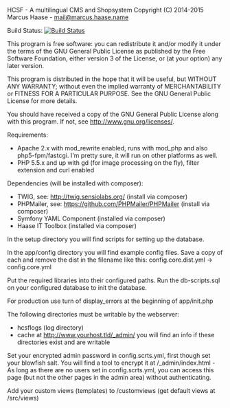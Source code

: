 HCSF - A multilingual CMS and Shopsystem
Copyright (C) 2014-2015  Marcus Haase - mail@marcus.haase.name

Build Status: [![Build Status](https://travis-ci.org/HaaseIT/HCSF.svg?branch=master)](https://travis-ci.org/HaaseIT/HCSF)

This program is free software: you can redistribute it and/or modify
it under the terms of the GNU General Public License as published by
the Free Software Foundation, either version 3 of the License, or
(at your option) any later version.

This program is distributed in the hope that it will be useful,
but WITHOUT ANY WARRANTY; without even the implied warranty of
MERCHANTABILITY or FITNESS FOR A PARTICULAR PURPOSE.  See the
GNU General Public License for more details.

You should have received a copy of the GNU General Public License
along with this program.  If not, see <http://www.gnu.org/licenses/>.

Requirements:
- Apache 2.x with mod_rewrite enabled, runs with mod_php and also php5-fpm/fastcgi. I'm pretty sure, it will run on other platforms as well.
- PHP 5.5.x and up with gd (for image processing on the fly), filter extension and curl enabled

Dependencies (will be installed with composer):
- TWIG, see: http://twig.sensiolabs.org/ (install via composer)
- PHPMailer, see: https://github.com/PHPMailer/PHPMailer (install via composer)
- Symfony YAML Component (installed via composer)
- Haase IT Toolbox (installed via composer)

In the setup directory you will find scripts for setting up the database.

In the app/config directory you will find example config files.
Save a copy of each and remove the dist in the filename
like this: config.core.dist.yml -> config.core.yml

Put the required libraries into their configured paths.
Run the db-scripts.sql on your configured database to init the database.

For production use turn of display_errors at the beginning of app/init.php

The following directories must be writable by the webserver:
- hcsflogs (log directory)
- cache
at http://www.yourhost.tld/_admin/ you will find an info if these directories exist
and are writable

Set your encrypted admin password in config.scrts.yml, first though set your blowfish salt.
You will find a tool to encrypt it at /_admin/index.html - As long as there are no users set
in config.scrts.yml, you can access this page (but not the other pages in the admin area)
without authenticating.

Add your custom views (templates) to /customviews (get default views at /src/views)
